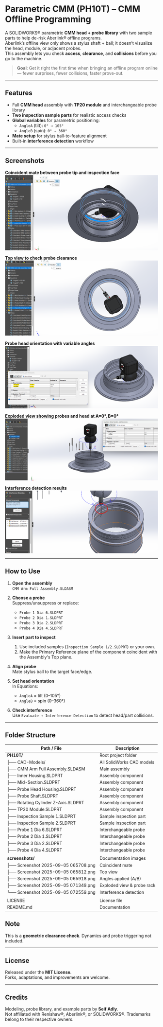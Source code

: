 # Parametric CMM (PH10T) – CMM Offline Programming 

A SOLIDWORKS® parametric **CMM head + probe library** with two sample parts to help de-risk Aberlink® offline programs.  
Aberlink’s offline view only shows a stylus shaft + ball; it doesn’t visualize the head, module, or adjacent probes.  
This assembly lets you check **access**, **clearance**, and **collisions** before you go to the machine.

> **Goal**: Get it right the first time when bringing an offline program online — fewer surprises, fewer collisions, faster prove-out.

---

## Features

- Full **CMM head** assembly with **TP20 module** and interchangeable probe library  
- **Two inspection sample parts** for realistic access checks  
- **Global variables** for parametric positioning:
  - `AngleA` (tilt): `0° → 105°`
  - `AngleB` (spin): `0° → 360°`
- **Mate setup** for stylus ball-to-feature alignment  
- Built-in **interference detection** workflow

---

## Screenshots

**Coincident mate between probe tip and inspection face**
![Coincident Mate](PH10T/screenshots/Screenshot%202025-09-05%20065708.png)

**Top view to check probe clearance**
![Top View](PH10T/screenshots/Screenshot%202025-09-05%20065812.png)

**Probe head orientation with variable angles**
![Angles Applied](PH10T/screenshots/Screenshot%202025-09-05%20065918.png)

**Exploded view showing probes and head at A=0°, B=0°**
![Exploded View](PH10T/screenshots/Screenshot%202025-09-05%20071349.png)

**Interference detection results**
![Interference Detection](PH10T/screenshots/Screenshot%202025-09-05%20072559.png)




---

## How to Use

1. **Open the assembly**  
   `CMM Arm Full Assembly.SLDASM`

2. **Choose a probe**  
   Suppress/unsuppress or replace:
   - `Probe 1 Dia 6.SLDPRT`
   - `Probe 2 Dia 1.SLDPRT`
   - `Probe 3 Dia 2.SLDPRT`
   - `Probe 4 Dia 4.SLDPRT`  
  

3. **Insert part to inspect**  
   1) Use included samples (`Inspection Sample 1/2.SLDPRT`) or your own.
   2) Make the Primary Reference plane of the component coincident with the Assembly's Top plane. 

5. **Align probe**  
   Mate stylus ball to the target face/edge.

6. **Set head orientation**  
   In Equations:
   - `AngleA` = tilt (0–105°)  
   - `AngleB` = spin (0–360°)

7. **Check interference**  
   Use `Evaluate → Interference Detection` to detect head/part collisions.

---

## Folder Structure

| Path / File                          | Description                |
|--------------------------------------|----------------------------|
| **PH10T/**                           | Root project folder        |
| ├── CAD-Models/                      | All SolidWorks CAD models  |
| ├── CMM Arm Full Assembly.SLDASM     | Main assembly              |
| ├── Inner Housing.SLDPRT             | Assembly component         |
| ├── Mid-Section.SLDPRT               | Assembly component         |
| ├── Probe Head Housing.SLDPRT        | Assembly component         |
| ├── Probe Shaft.SLDPRT               | Assembly component         |
| ├── Rotating Cylinder Z-Axis.SLDPRT  | Assembly component         |
| ├── TP20 Module.SLDPRT               | Assembly component         |
| ├── Inspection Sample 1.SLDPRT       | Sample inspection part     |
| ├── Inspection Sample 2.SLDPRT       | Sample inspection part     |
| ├── Probe 1 Dia 6.SLDPRT             | Interchangeable probe      |
| ├── Probe 2 Dia 1.SLDPRT             | Interchangeable probe      |
| ├── Probe 3 Dia 2.SLDPRT             | Interchangeable probe      |
| ├── Probe 4 Dia 4.SLDPRT             | Interchangeable probe      |
|                                      |                            |
| **screenshots/**                     | Documentation images       |
| ├── Screenshot 2025-09-05 065708.png | Coincident mate            |
| ├── Screenshot 2025-09-05 065812.png | Top view                   |
| ├── Screenshot 2025-09-05 065918.png | Angles applied (A/B)       |
| ├── Screenshot 2025-09-05 071349.png | Exploded view & probe rack |
| └── Screenshot 2025-09-05 072559.png | Interference detection     |
|                                      |                            |
| LICENSE                              | License file               |
| README.md                            | Documentation              |





## Note
This is a **geometric clearance check**. Dynamics and probe triggering not included.  


---

## License

Released under the **MIT License**.  
Forks, adaptations, and improvements are welcome.

---

## Credits

Modeling, probe library, and example parts by **Seif Adly**.  
Not affiliated with Renishaw®, Aberlink®, or SOLIDWORKS®. Trademarks belong to their respective owners.
